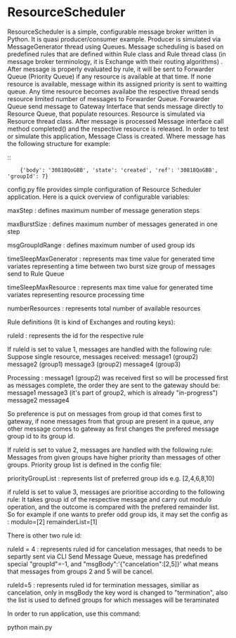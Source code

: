 # ResourceScheduler

ResourceScheduler is a simple, configurable message broker written in Python. It is quasi producer/consumer example. Producer is simulated via MessageGenerator thread using Queues. Message scheduling is based on predefined rules that are defined within Rule class and Rule thread class (in message broker terminology, it is Exchange with their routing algorithms) . After message is properly evaluated by rule, it will be sent to Forwarder Queue (Priority Queue) if any resource is available at that time. If none resource is available, message within its assigned priority is sent to waitting queue. Any time resource becomes availabe the respective thread sends resource limited number of messages to Forwarder Queue. Forwarder Queue send message to Gateway Interface that sends message directly to Resource Queue, that populate resources. Resource is simulated via Resource thread class. After message is processed Message interface call method completed() and the respective resource is released. 
In order to test or simulate this application, Message Class is created. 
Where message has the following structure for example:

::

        {'body': '30818QoGBB', 'state': 'created', 'ref': '30818QoGBB', 'groupId': 7}

config.py file provides simple configuration of Resource Scheduler application. 
Here is a quick overview of configurable variables:

maxStep         : defines maximum number of message generation steps

maxBurstSize    : defines maximum number of messages generated in one step

msgGroupIdRange : defines maximum number of used group ids

timeSleepMaxGenerator : represents max time value for generated time variates representing  a time between two burst size group of messages send to Rule Queue

timeSleepMaxResource : represents max time value for generated time variates representing resource processing time

numberResources : represents total number of available resources


Rule definitions (It is kind of Exchanges and routing keys):

ruleId : represents the id for the respective rule

If ruleId is set to value 1, messages are handled with the following rule:
Suppose  single resource, messages received:
message1 (group2)
message2 (group1)
message3 (group2)
message4 (group3)

Processing :
message1 (group2) was received first so will be processed first as messages complete, the order they are sent to the gateway should be:
message1
message3 (it's part of group2, which is already "in-progress")
message2
message4

So preference is put on messages from group id that comes first to gateway, if none messages from that group are present in a queue, any other message comes to gateway as first changes the prefered message group id to its group id.

If ruleId is set to value 2, messages are handled with the following rule:
Messages from given groups have higher priority than messages of other groups.
Priority group list is defined in the config file:

priorityGroupList : represents list of preferred group ids e.g. [2,4,6,8,10]

if ruleId is set to value 3, messages are prioritise according to the following rule:
It takes group id of the respective message and carry out modulo operation, and the outcome is compared with the prefered remainder list. So for example if one wants to prefer odd group ids, it may set the config as :
modulo=[2]
remainderList=[1]

There is other two rule id:

ruleId = 4 : represents ruled id for cancelation messages, that needs to be separtly sent via CLI Send Message Queue, message has predefined  special "groupId"=-1, and "msgBody":'{"cancelation":[2,5]}' what means that messages from groups 2 and 5 will be cancel.

ruleId=5 : represents ruled id for termination messages, similiar as cancelation, only in msgBody the key word is changed to "termination", also the list is used to defined groups for which messages will be teraminated


In order to run application, use this command:

python main.py





